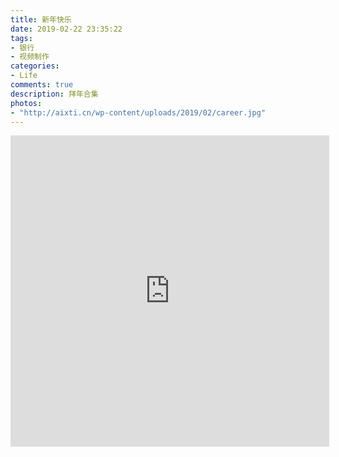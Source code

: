 ```yaml
---
title: 新年快乐
date: 2019-02-22 23:35:22
tags:
- 银行
- 视频制作
categories:
- Life
comments: true
description: 拜年合集
photos:
- "http://aixti.cn/wp-content/uploads/2019/02/career.jpg"
---
```

<iframe height=498 width=510 src='http://player.youku.com/embed/XMzM2NjA4Mzg4MA==' frameborder=0 'allowfullscreen'></iframe>
